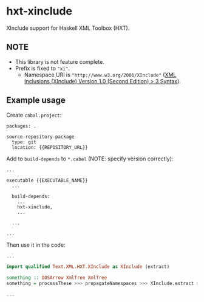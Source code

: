 hxt-xinclude
===============

XInclude support for Haskell XML Toolbox (HXT).

## NOTE

* This library is not feature complete.
* Prefix is fixed to `"xi"`.
  * Namespace URI is `"http://www.w3.org/2001/XInclude"` ([XML Inclusions (XInclude) Version 1.0 (Second Edition) > 3 Syntax](https://www.w3.org/TR/2006/REC-xinclude-20061115/#syntax)).

## Example usage

Create `cabal.project`:

```text
packages: .
 
source-repository-package
  type: git
  location: {{REPOSITORY_URL}}
```

Add to `build-depends` to `*.cabal` (NOTE: specify version correctly):

```cabal
...

executable {{EXECUTABLE_NAME}}
  ...

  build-depends:
    ...
    hxt-xinclude,
    ...

  ...

...
```

Then use it in the code:

```haskell
...

import qualified Text.XML.HXT.XInclude as XInclude (extract)

something :: IOSArrow XmlTree XmlTree
something = processThese >>> propagateNamespaces >>> XInclude.extract >>> processThose

...
```
